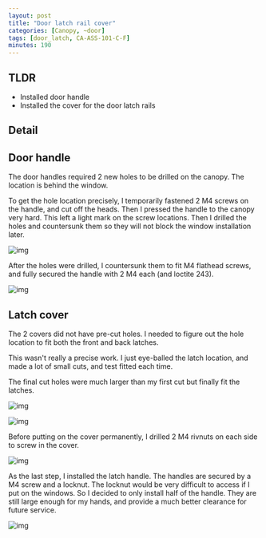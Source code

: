 ```yaml
---
layout: post
title: "Door latch rail cover"
categories: [Canopy, ~door]
tags: [door_latch, CA-ASS-101-C-F]
minutes: 190
---
```


## TLDR

- Installed door handle
- Installed the cover for the door latch rails

## Detail

## Door handle

The door handles required 2 new holes to be drilled on the canopy. The location is behind the window.

To get the hole location precisely, I temporarily fastened 2 M4 screws on the handle, and cut off the heads. Then I pressed the handle to the canopy very hard. This left a light mark on the screw locations. Then I drilled the holes and countersunk them so they will not block the window installation later.

![img](https://lh3.googleusercontent.com/pw/AP1GczOoVMkgllmITDWiPZiMzGG7fCDDajWW7dkctnJdtrSJgsDvZAa3UJUDkfuwen2eePNo6DJUFrvDfT3XtXSnaOrOxvcekLcuNuE6PrZTBYGej5L4kn38gReehV97Cb4m9zq20smcWKJn8SQFvNXV_SCJTg=w657-h873-s-no-gm?authuser=0)

After the holes were drilled, I countersunk them to fit M4 flathead screws, and fully secured the handle with 2 M4 each (and loctite 243).

![img](https://lh3.googleusercontent.com/pw/AP1GczNbRih28DjrJWHbzY7mOk_FTG7xZaftYjpFly7v7n-pM7mSRIEe-a5FXGYdAaeALt55B7iYpomoQKsNtfz0Zwz-0fCXIa70htt1SjmyhcqDEIy8o6Ww7ftv__EtnUXGsCj64Eua-kZcb1Pzkth93xYxJA=w2410-h1814-s-no-gm?authuser=0)

## Latch cover

The 2 covers did not have pre-cut holes. I needed to figure out the hole location to fit both the front and back latches.

This wasn't really a precise work. I just eye-balled the latch location, and made a lot of small cuts, and test fitted each time.

The final cut holes were much larger than my first cut but finally fit the latches.

![img](https://lh3.googleusercontent.com/pw/AP1GczPmayLWV42jHa5PrRUZjl3EHuGJPRMY4Dkxun9DwhtCKnuPm2iD-w4FdwVyhSzoy8Sux017-gPjPgEKAKKccljZBVsJHoSdC60n2EdZxwXUv_UGU6LSVHRe63nVTA7LXNk6YfEP_yos8AQeX7jbA9u6xg=w1159-h873-s-no-gm?authuser=0)

![img](https://lh3.googleusercontent.com/pw/AP1GczODy2LvK_jXmKJnWRzHVyTO_3G_2Kkfa88jXJdBWZdWRI-KsyPj8u_CptmhFDTuGA9u1BpgsbMBA_blGC0iX-1h05VyWCKL7Oj0Yf6Q3DEKwo1YhpNSE-Np6nNva3llvvarvSy2aVAdiSxkhBVTIvwoYA=w1159-h873-s-no-gm?authuser=0)

Before putting on the cover permanently, I drilled 2 M4 rivnuts on each side to screw in the cover.

![img](https://lh3.googleusercontent.com/pw/AP1GczPOQuEVr7FP2R0lvTlCvGfB1ULa1n7aVUX47yQDzcE_6nY1rVc7Y8BsH1eWW_6Ftxlc8IOXstKg3cdM8L3e0pvFjYtPo4crCOIOqQlqKV3oyBYtGB5D4W-AJzmMTKfkgFGUWlt61slkPuHM3mdxVEQIBw=w1159-h873-s-no-gm?authuser=0)

As the last step, I installed the latch handle. The handles are secured by a M4 screw and a locknut. The locknut would be very difficult to access if I put on the windows. So I decided to only install half of the handle. They are still large enough for my hands, and provide a much better clearance for future service.  

![img](https://lh3.googleusercontent.com/pw/AP1GczMB1zpDNP0AdHl3vpL2kQWyDIXTlZdAe9E9jH5vIjjm-dfJMOo3wSUVx13gNI9ON9UG2BKKk84djMXlgivxa4PvKzC1Q3QhqhedwmDpU7XoRUKBUx6lom8byV8ra_wjnOyTGrLpYruzCOM-6aYDp-w8tA=w657-h873-s-no-gm?authuser=0)
